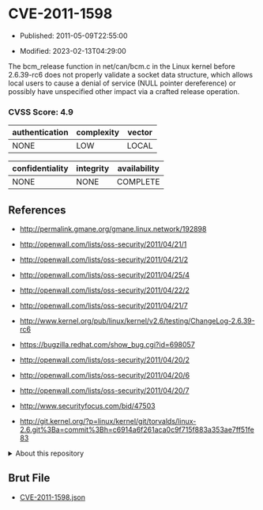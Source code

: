 # CVE-2011-1598

- Published: 2011-05-09T22:55:00

- Modified: 2023-02-13T04:29:00

The bcm_release function in net/can/bcm.c in the Linux kernel before 2.6.39-rc6 does not properly validate a socket data structure, which allows local users to cause a denial of service (NULL pointer dereference) or possibly have unspecified other impact via a crafted release operation.

### CVSS Score: **4.9**

| authentication | complexity | vector |
| --- | --- | --- |
| NONE | LOW | LOCAL |

| confidentiality | integrity | availability |
| --- | --- | --- |
| NONE | NONE | COMPLETE |

## References

* http://permalink.gmane.org/gmane.linux.network/192898

* http://openwall.com/lists/oss-security/2011/04/21/1

* http://openwall.com/lists/oss-security/2011/04/21/2

* http://openwall.com/lists/oss-security/2011/04/25/4

* http://openwall.com/lists/oss-security/2011/04/22/2

* http://openwall.com/lists/oss-security/2011/04/21/7

* http://www.kernel.org/pub/linux/kernel/v2.6/testing/ChangeLog-2.6.39-rc6

* https://bugzilla.redhat.com/show_bug.cgi?id=698057

* http://openwall.com/lists/oss-security/2011/04/20/2

* http://openwall.com/lists/oss-security/2011/04/20/6

* http://openwall.com/lists/oss-security/2011/04/20/7

* http://www.securityfocus.com/bid/47503

* http://git.kernel.org/?p=linux/kernel/git/torvalds/linux-2.6.git%3Ba=commit%3Bh=c6914a6f261aca0c9f715f883a353ae7ff51fe83

<details>
<summary>About this repository</summary> 

  This repository is part of the project [Live Hack CVE](https://github.com/Live-Hack-CVE). Main website can be found [www.live-hack.org](https://www.live-hack.org) 
  
  Made by [Sn0wAlice](https://github.com/Sn0wAlice) for the people that care about security and need to have a feed of the latest CVEs. Hope you enjoy it, don't forget to star the repo and follow me on [Twitter](https://twitter.com/Sn0wAlice) and [Github](https://github.com/Sn0wAlice). And that is my [personnal website](https://www.alice-snow.me/)

  - [Home Page](https://github.com/Live-Hack-CVE)
  - [Framework](https://github.com/Live-Hack-CVE/cve-framework)
  - [CVE database](https://github.com/Live-Hack-CVE/full_database)
  - [Changelog](https://github.com/Live-Hack-CVE/Changelog)
</details>

## Brut File

* [CVE-2011-1598.json](https://raw.githubusercontent.com/Live-Hack-CVE/full_database/main/cves/2011/CVE-2011-1598.json)

